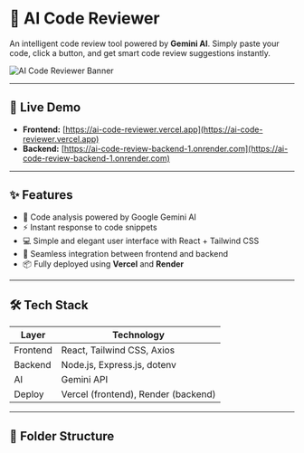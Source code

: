 # 🤖 AI Code Reviewer

An intelligent code review tool powered by **Gemini AI**. Simply paste your code, click a button, and get smart code review suggestions instantly.

![AI Code Reviewer Banner](./screenshots/homepage.png)

---

## 🚀 Live Demo

- **Frontend:** [https://ai-code-reviewer.vercel.app](https://ai-code-reviewer.vercel.app)
- **Backend:** [https://ai-code-review-backend-1.onrender.com](https://ai-code-review-backend-1.onrender.com)

---

## ✨ Features

- 🧠 Code analysis powered by Google Gemini AI
- ⚡ Instant response to code snippets
- 💻 Simple and elegant user interface with React + Tailwind CSS
- 🔗 Seamless integration between frontend and backend
- 📦 Fully deployed using **Vercel** and **Render**

---

## 🛠 Tech Stack

| Layer     | Technology                   |
|-----------|------------------------------|
| Frontend  | React, Tailwind CSS, Axios   |
| Backend   | Node.js, Express.js, dotenv  |
| AI        | Gemini API                   |
| Deploy    | Vercel (frontend), Render (backend) |

---

## 📁 Folder Structure

